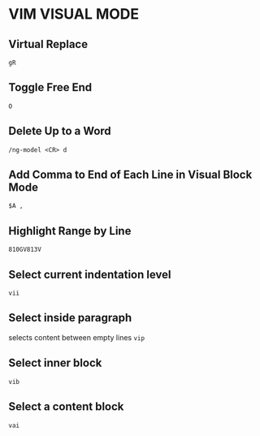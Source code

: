 # VIM VISUAL MODE

## Virtual Replace

`gR`

## Toggle Free End

`O`

## Delete Up to a Word

`/ng-model <CR> d`

## Add Comma to End of Each Line in Visual Block Mode

`$A ,`

## Highlight Range by Line

`810GV813V`

## Select current indentation level

`vii`

## Select inside paragraph

selects content between empty lines
`vip`

## Select inner block

`vib`

## Select a content block

`vai`
